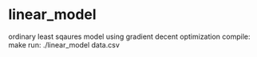 # linear_model
ordinary least sqaures model using gradient decent optimization
compile: make 
run: ./linear_model data.csv
